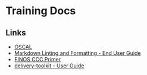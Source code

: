 # Training Docs

## Links

- [OSCAL](https://github.com/finos/common-cloud-controls/blob/main/docs/resources/training/oscal/oscal.md)
- [Markdown Linting and Formatting - End User Guide](./lint_format_user_guide.md)
- [FINOS CCC Primer](./FINOS-CCC-Primer-June-2024.pdf)
- [delivery-toolkit - User Guide](delivery_toolkit.md)